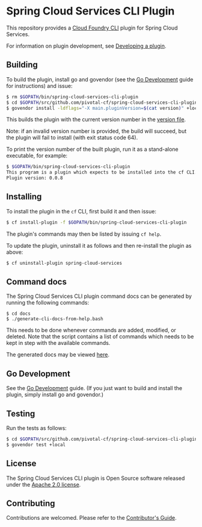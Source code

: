 # Spring Cloud Services CLI Plugin

This repository provides a [Cloud Foundry CLI](https://github.com/cloudfoundry/cli) plugin for
Spring Cloud Services.

For information on plugin development, see
[Developing a plugin](https://github.com/cloudfoundry/cli/tree/master/plugin/plugin_examples).

## Building

To build the plugin, install go and govendor (see the [Go Development](docs/go.adoc) guide for instructions) and issue:
```bash
$ rm $GOPATH/bin/spring-cloud-services-cli-plugin
$ cd $GOPATH/src/github.com/pivotal-cf/spring-cloud-services-cli-plugin
$ govendor install -ldflags="-X main.pluginVersion=$(cat version)" +local
```
This builds the plugin with the current version number in the [version file](version).

Note: if an invalid version number is provided, the build will succeed, but the plugin will fail to install (with exit status code 64).

To print the version number of the built plugin, run it as a stand-alone executable, for example:
```bash
$ $GOPATH/bin/spring-cloud-services-cli-plugin
This program is a plugin which expects to be installed into the cf CLI. It is not intended to be run stand-alone.
Plugin version: 0.0.8
```

## Installing

To install the plugin in the `cf` CLI, first build it and then issue:
```bash
$ cf install-plugin -f $GOPATH/bin/spring-cloud-services-cli-plugin

```

The plugin's commands may then be listed by issuing `cf help`.

To update the plugin, uninstall it as follows and then re-install the plugin as above:
```bash
$ cf uninstall-plugin spring-cloud-services
```

## Command docs

The Spring Cloud Services CLI plugin command docs can be generated by running the following commands:

```
$ cd docs
$ ./generate-cli-docs-from-help.bash
```

This needs to be done whenever commands are added, modified, or deleted. Note that the script contains a list of commands which needs to be kept in step with the available commands.

The generated docs may be viewed [here](docs/cli.md).

## Go Development

See the [Go Development](docs/go.adoc) guide.
(If you just want to build and install the plugin, simply install go and govendor.)

## Testing

Run the tests as follows:
```bash
$ cd $GOPATH/src/github.com/pivotal-cf/spring-cloud-services-cli-plugin
$ govendor test +local
```

## License

The Spring Cloud Services CLI plugin is Open Source software released under the
[Apache 2.0 license](https://www.apache.org/licenses/LICENSE-2.0.html).

## Contributing

Contributions are welcomed. Please refer to the [Contributor's Guide](CONTRIBUTING.md).
